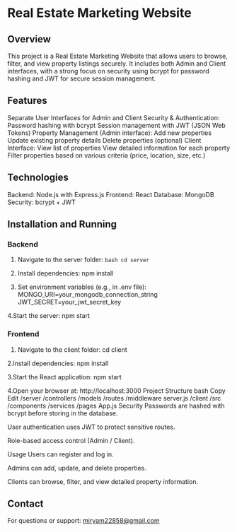 # Real Estate Marketing Website
## Overview
This project is a Real Estate Marketing Website that allows users to browse, filter, and view property listings securely. It includes both Admin and Client interfaces, with a strong focus on security using bcrypt for password hashing and JWT for secure session management.

## Features
Separate User Interfaces for Admin and Client
Security & Authentication:
Password hashing with bcrypt
Session management with JWT (JSON Web Tokens)
Property Management (Admin interface):
Add new properties
Update existing property details
Delete properties (optional)
Client Interface:
View list of properties
View detailed information for each property
Filter properties based on various criteria (price, location, size, etc.)
## Technologies
Backend: Node.js with Express.js
Frontend: React
Database: MongoDB
Security: bcrypt + JWT
## Installation and Running
### Backend
1. Navigate to the server folder:
`bash cd server`

2. Install dependencies:
npm install

3. Set environment variables (e.g., in .env file):
MONGO_URI=your_mongodb_connection_string JWT_SECRET=your_jwt_secret_key

4.Start the server:
npm start

### Frontend
1. Navigate to the client folder:
cd client

2.Install dependencies:
npm install

3.Start the React application:
npm start

4.Open your browser at:
http://localhost:3000 Project Structure bash Copy Edit /server /controllers /models /routes /middleware server.js /client /src /components /services /pages App.js Security Passwords are hashed with bcrypt before storing in the database.

User authentication uses JWT to protect sensitive routes.

Role-based access control (Admin / Client).

Usage Users can register and log in.

Admins can add, update, and delete properties.

Clients can browse, filter, and view detailed property information.

## Contact
For questions or support: miryam22858@gmail.com
